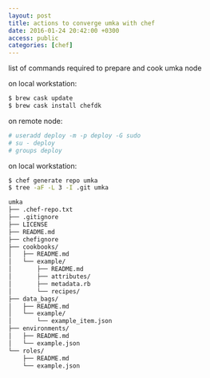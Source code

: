 ```yaml
---
layout: post
title: actions to converge umka with chef
date: 2016-01-24 20:42:00 +0300
access: public
categories: [chef]
---
```


list of commands required to prepare and cook umka node

<!-- more -->

on local workstation:

```sh
$ brew cask update
$ brew cask install chefdk
```

on remote node:

```sh
# useradd deploy -m -p deploy -G sudo
# su - deploy
# groups deploy
```

on local workstation:

```sh
$ chef generate repo umka
$ tree -aF -L 3 -I .git umka

umka
├── .chef-repo.txt
├── .gitignore
├── LICENSE
├── README.md
├── chefignore
├── cookbooks/
│   ├── README.md
│   └── example/
│       ├── README.md
│       ├── attributes/
│       ├── metadata.rb
│       └── recipes/
├── data_bags/
│   ├── README.md
│   └── example/
│       └── example_item.json
├── environments/
│   ├── README.md
│   └── example.json
└── roles/
    ├── README.md
    └── example.json
```

